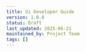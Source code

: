 ```yaml
---
title: Ui Developer Guide
version: 1.0.0
status: Draft
last_updated: 2025-06-21
maintained_by: Project Team
tags: []
---
```

